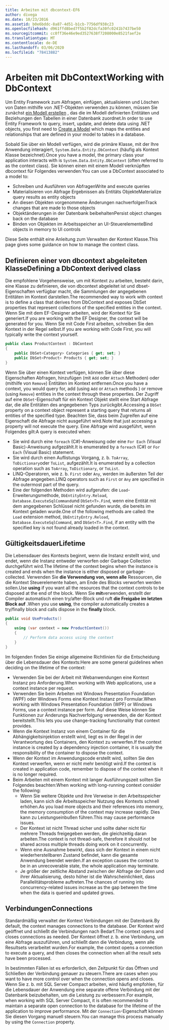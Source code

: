 ```yaml
---
title: Arbeiten mit dbcontext-EF6
author: divega
ms.date: 10/23/2016
ms.assetid: b0e6bddc-8a87-4d51-b1cb-7756df938c23
ms.openlocfilehash: d961ffd8bed7f5b2f82dcfa30fc0241b7437be50
ms.sourcegitcommit: cc0ff36e46e9ed3527638f7208000e8521faef2e
ms.translationtype: MT
ms.contentlocale: de-DE
ms.lasthandoff: 03/06/2020
ms.locfileid: "78413882"
---
```

# <a name="working-with-dbcontext"></a><span data-ttu-id="7ecf6-102">Arbeiten mit DbContext</span><span class="sxs-lookup"><span data-stu-id="7ecf6-102">Working with DbContext</span></span>

<span data-ttu-id="7ecf6-103">Um Entity Framework zum Abfragen, einfügen, aktualisieren und Löschen von Daten mithilfe von .NET-Objekten verwenden zu können, müssen Sie zunächst [ein Modell erstellen](~/ef6/modeling/index.md) , das die im Modell definierten Entitäten und Beziehungen den Tabellen in einer Datenbank zuordnet.</span><span class="sxs-lookup"><span data-stu-id="7ecf6-103">In order to use Entity Framework to query, insert, update, and delete data using .NET objects, you first need to [Create a Model](~/ef6/modeling/index.md) which maps the entities and relationships that are defined in your model to tables in a database.</span></span>

<span data-ttu-id="7ecf6-104">Sobald Sie über ein Modell verfügen, wird die primäre Klasse, mit der Ihre Anwendung interagiert, `System.Data.Entity.DbContext` (häufig als Kontext Klasse bezeichnet).</span><span class="sxs-lookup"><span data-stu-id="7ecf6-104">Once you have a model, the primary class your application interacts with is `System.Data.Entity.DbContext` (often referred to as the context class).</span></span> <span data-ttu-id="7ecf6-105">Sie können einen mit einem Modell verknüpften dbcontext für Folgendes verwenden:</span><span class="sxs-lookup"><span data-stu-id="7ecf6-105">You can use a DbContext associated to a model to:</span></span>
- <span data-ttu-id="7ecf6-106">Schreiben und Ausführen von Abfragen</span><span class="sxs-lookup"><span data-stu-id="7ecf6-106">Write and execute queries</span></span>   
- <span data-ttu-id="7ecf6-107">Materialisieren von Abfrage Ergebnissen als Entitäts Objekte</span><span class="sxs-lookup"><span data-stu-id="7ecf6-107">Materialize query results as entity objects</span></span>
- <span data-ttu-id="7ecf6-108">An diesen Objekten vorgenommene Änderungen nachverfolgen</span><span class="sxs-lookup"><span data-stu-id="7ecf6-108">Track changes that are made to those objects</span></span>
- <span data-ttu-id="7ecf6-109">Objektänderungen in der Datenbank beibehalten</span><span class="sxs-lookup"><span data-stu-id="7ecf6-109">Persist object changes back on the database</span></span>
- <span data-ttu-id="7ecf6-110">Binden von Objekten im Arbeitsspeicher an UI-Steuerelemente</span><span class="sxs-lookup"><span data-stu-id="7ecf6-110">Bind objects in memory to UI controls</span></span>

<span data-ttu-id="7ecf6-111">Diese Seite enthält eine Anleitung zum Verwalten der Kontext Klasse.</span><span class="sxs-lookup"><span data-stu-id="7ecf6-111">This page gives some guidance on how to manage the context class.</span></span>  

## <a name="defining-a-dbcontext-derived-class"></a><span data-ttu-id="7ecf6-112">Definieren einer von dbcontext abgeleiteten Klasse</span><span class="sxs-lookup"><span data-stu-id="7ecf6-112">Defining a DbContext derived class</span></span>  

<span data-ttu-id="7ecf6-113">Die empfohlene Vorgehensweise, um mit Kontext zu arbeiten, besteht darin, eine Klasse zu definieren, die von dbcontext abgeleitet ist und dbset-Eigenschaften verfügbar macht, die Sammlungen der angegebenen Entitäten im Kontext darstellen.</span><span class="sxs-lookup"><span data-stu-id="7ecf6-113">The recommended way to work with context is to define a class that derives from DbContext and exposes DbSet properties that represent collections of the specified entities in the context.</span></span> <span data-ttu-id="7ecf6-114">Wenn Sie mit dem EF-Designer arbeiten, wird der Kontext für Sie generiert.</span><span class="sxs-lookup"><span data-stu-id="7ecf6-114">If you are working with the EF Designer, the context will be generated for you.</span></span> <span data-ttu-id="7ecf6-115">Wenn Sie mit Code First arbeiten, schreiben Sie den Kontext in der Regel selbst.</span><span class="sxs-lookup"><span data-stu-id="7ecf6-115">If you are working with Code First, you will typically write the context yourself.</span></span>  

``` csharp
public class ProductContext : DbContext
{
    public DbSet<Category> Categories { get; set; }
    public DbSet<Product> Products { get; set; }
}
```  

<span data-ttu-id="7ecf6-116">Wenn Sie über einen Kontext verfügen, können Sie über diese Eigenschaften Abfragen, hinzufügen (mit `Add` oder `Attach` Methoden) oder (mithilfe von `Remove`) Entitäten im Kontext entfernen.</span><span class="sxs-lookup"><span data-stu-id="7ecf6-116">Once you have a context, you would query for, add (using `Add` or `Attach` methods ) or remove (using `Remove`) entities in the context through these properties.</span></span> <span data-ttu-id="7ecf6-117">Der Zugriff auf eine `DbSet`-Eigenschaft für ein Kontext Objekt stellt eine Start Abfrage dar, die alle Entitäten des angegebenen Typs zurückgibt.</span><span class="sxs-lookup"><span data-stu-id="7ecf6-117">Accessing a `DbSet` property on a context object represent a starting query that returns all entities of the specified type.</span></span> <span data-ttu-id="7ecf6-118">Beachten Sie, dass beim Zugreifen auf eine Eigenschaft die Abfrage nicht ausgeführt wird.</span><span class="sxs-lookup"><span data-stu-id="7ecf6-118">Note that just accessing a property will not execute the query.</span></span> <span data-ttu-id="7ecf6-119">Eine Abfrage wird ausgeführt, wenn Folgendes gilt:</span><span class="sxs-lookup"><span data-stu-id="7ecf6-119">A query is executed when:</span></span>  

- <span data-ttu-id="7ecf6-120">Sie wird durch eine `foreach` (C#)-Anweisung oder eine `For Each` (Visual Basic)-Anweisung aufgezählt.</span><span class="sxs-lookup"><span data-stu-id="7ecf6-120">It is enumerated by a `foreach` (C#) or `For Each` (Visual Basic) statement.</span></span>  
- <span data-ttu-id="7ecf6-121">Sie wird durch einen Auflistungs Vorgang, z. b. `ToArray`, `ToDictionary`oder `ToList`, aufgezählt.</span><span class="sxs-lookup"><span data-stu-id="7ecf6-121">It is enumerated by a collection operation such as `ToArray`, `ToDictionary`, or `ToList`.</span></span>  
- <span data-ttu-id="7ecf6-122">LINQ-Operatoren, wie z. b. `First` oder `Any`, werden im äußersten Teil der Abfrage angegeben.</span><span class="sxs-lookup"><span data-stu-id="7ecf6-122">LINQ operators such as `First` or `Any` are specified in the outermost part of the query.</span></span>  
- <span data-ttu-id="7ecf6-123">Eine der folgenden Methoden wird aufgerufen: die `Load`-Erweiterungsmethode, `DbEntityEntry.Reload`, `Database.ExecuteSqlCommand`und `DbSet<T>.Find`, wenn eine Entität mit dem angegebenen Schlüssel nicht gefunden wurde, die bereits im Kontext geladen wurde.</span><span class="sxs-lookup"><span data-stu-id="7ecf6-123">One of the following methods are called: the `Load` extension method, `DbEntityEntry.Reload`,  `Database.ExecuteSqlCommand`, and `DbSet<T>.Find`, if an entity with the specified key is not found already loaded in the context.</span></span>  

## <a name="lifetime"></a><span data-ttu-id="7ecf6-124">Gültigkeitsdauer</span><span class="sxs-lookup"><span data-stu-id="7ecf6-124">Lifetime</span></span>  

<span data-ttu-id="7ecf6-125">Die Lebensdauer des Kontexts beginnt, wenn die Instanz erstellt wird, und endet, wenn die Instanz entweder verworfen oder Garbage Collection durchgeführt wird.</span><span class="sxs-lookup"><span data-stu-id="7ecf6-125">The lifetime of the context begins when the instance is created and ends when the instance is either disposed or garbage-collected.</span></span> <span data-ttu-id="7ecf6-126">Verwenden Sie **die Verwendung von, wenn alle** Ressourcen, die die Kontext Steuerelemente haben, am Ende des Blocks verworfen werden sollen.</span><span class="sxs-lookup"><span data-stu-id="7ecf6-126">Use **using** if you want all the resources that the context controls to be disposed at the end of the block.</span></span> <span data-ttu-id="7ecf6-127">Wenn Sie **mit**verwenden, erstellt der Compiler automatisch einen try/after-Block und ruft **die Freigabe im letzten Block auf** .</span><span class="sxs-lookup"><span data-stu-id="7ecf6-127">When you use **using**, the compiler automatically creates a try/finally block and calls dispose in the **finally** block.</span></span>  

``` csharp
public void UseProducts()
{
    using (var context = new ProductContext())
    {     
        // Perform data access using the context
    }
}
```  

<span data-ttu-id="7ecf6-128">Im folgenden finden Sie einige allgemeine Richtlinien für die Entscheidung über die Lebensdauer des Kontexts:</span><span class="sxs-lookup"><span data-stu-id="7ecf6-128">Here are some general guidelines when deciding on the lifetime of the context:</span></span>  

- <span data-ttu-id="7ecf6-129">Verwenden Sie bei der Arbeit mit Webanwendungen eine Kontext Instanz pro Anforderung.</span><span class="sxs-lookup"><span data-stu-id="7ecf6-129">When working with Web applications, use a context instance per request.</span></span>  
- <span data-ttu-id="7ecf6-130">Verwenden Sie beim Arbeiten mit Windows Presentation Foundation (WPF) oder Windows Forms eine Kontext Instanz pro Formular.</span><span class="sxs-lookup"><span data-stu-id="7ecf6-130">When working with Windows Presentation Foundation (WPF) or Windows Forms, use a context instance per form.</span></span> <span data-ttu-id="7ecf6-131">Auf diese Weise können Sie Funktionen zur Änderungs Nachverfolgung verwenden, die der Kontext bereitstellt.</span><span class="sxs-lookup"><span data-stu-id="7ecf6-131">This lets you use change-tracking functionality that context provides.</span></span>  
- <span data-ttu-id="7ecf6-132">Wenn die Kontext Instanz von einem Container für die Abhängigkeitsinjektion erstellt wird, liegt es in der Regel in der Verantwortung des Containers, den Kontext zu verwerfen.</span><span class="sxs-lookup"><span data-stu-id="7ecf6-132">If the context instance is created by a dependency injection container, it is usually the responsibility of the container to dispose the context.</span></span>
- <span data-ttu-id="7ecf6-133">Wenn der Kontext im Anwendungscode erstellt wird, sollten Sie den Kontext verwerfen, wenn er nicht mehr benötigt wird.</span><span class="sxs-lookup"><span data-stu-id="7ecf6-133">If the context is created in application code, remember to dispose of the context when it is no longer required.</span></span>  
- <span data-ttu-id="7ecf6-134">Beim Arbeiten mit einem Kontext mit langer Ausführungszeit sollten Sie Folgendes beachten:</span><span class="sxs-lookup"><span data-stu-id="7ecf6-134">When working with long-running context consider the following:</span></span>  
    - <span data-ttu-id="7ecf6-135">Wenn Sie weitere Objekte und ihre Verweise in den Arbeitsspeicher laden, kann sich die Arbeitsspeicher Nutzung des Kontexts schnell erhöhen.</span><span class="sxs-lookup"><span data-stu-id="7ecf6-135">As you load more objects and their references into memory, the memory consumption of the context may increase rapidly.</span></span> <span data-ttu-id="7ecf6-136">Dies kann zu Leistungseinbußen führen.</span><span class="sxs-lookup"><span data-stu-id="7ecf6-136">This may cause performance issues.</span></span>  
    - <span data-ttu-id="7ecf6-137">Der Kontext ist nicht Thread sicher und sollte daher nicht für mehrere Threads freigegeben werden, die gleichzeitig daran arbeiten.</span><span class="sxs-lookup"><span data-stu-id="7ecf6-137">The context is not thread-safe, therefore it should not be shared across multiple threads doing work on it concurrently.</span></span>
    - <span data-ttu-id="7ecf6-138">Wenn eine Ausnahme bewirkt, dass sich der Kontext in einem nicht wiederherstellbaren Zustand befindet, kann die gesamte Anwendung beendet werden.</span><span class="sxs-lookup"><span data-stu-id="7ecf6-138">If an exception causes the context to be in an unrecoverable state, the whole application may terminate.</span></span>  
    - <span data-ttu-id="7ecf6-139">Je größer der zeitliche Abstand zwischen der Abfrage der Daten und ihrer Aktualisierung, desto höher ist die Wahrscheinlichkeit, dass Parallelitätsprobleme auftreten.</span><span class="sxs-lookup"><span data-stu-id="7ecf6-139">The chances of running into concurrency-related issues increase as the gap between the time when the data is queried and updated grows.</span></span>  

## <a name="connections"></a><span data-ttu-id="7ecf6-140">Verbindungen</span><span class="sxs-lookup"><span data-stu-id="7ecf6-140">Connections</span></span>  

<span data-ttu-id="7ecf6-141">Standardmäßig verwaltet der Kontext Verbindungen mit der Datenbank.</span><span class="sxs-lookup"><span data-stu-id="7ecf6-141">By default, the context manages connections to the database.</span></span> <span data-ttu-id="7ecf6-142">Der Kontext wird geöffnet und schließt die Verbindungen nach Bedarf.</span><span class="sxs-lookup"><span data-stu-id="7ecf6-142">The context opens and closes connections as needed.</span></span> <span data-ttu-id="7ecf6-143">Der Kontext öffnet z. b. eine Verbindung, um eine Abfrage auszuführen, und schließt dann die Verbindung, wenn alle Resultsets verarbeitet wurden.</span><span class="sxs-lookup"><span data-stu-id="7ecf6-143">For example, the context opens a connection to execute a query, and then closes the connection when all the result sets have been processed.</span></span>  

<span data-ttu-id="7ecf6-144">In bestimmten Fällen ist es erforderlich, den Zeitpunkt für das Öffnen und Schließen der Verbindung genauer zu steuern.</span><span class="sxs-lookup"><span data-stu-id="7ecf6-144">There are cases when you want to have more control over when the connection opens and closes.</span></span> <span data-ttu-id="7ecf6-145">Wenn Sie z. b. mit SQL Server Compact arbeiten, wird häufig empfohlen, für die Lebensdauer der Anwendung eine separate offene Verbindung mit der Datenbank beizubehalten, um die Leistung zu verbessern.</span><span class="sxs-lookup"><span data-stu-id="7ecf6-145">For example, when working with SQL Server Compact, it is often recommended to maintain a separate open connection to the database for the lifetime of the application to improve performance.</span></span> <span data-ttu-id="7ecf6-146">Mit der `Connection`-Eigenschaft können Sie diesen Vorgang manuell steuern.</span><span class="sxs-lookup"><span data-stu-id="7ecf6-146">You can manage this process manually by using the `Connection` property.</span></span>  
